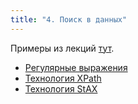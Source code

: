 ```yaml
---
title: "4. Поиск в данных"
---
```


Примеры из лекций [тут](https://github.com/AltmanEA/edu-parse).

- <a target="_blank" rel="noopener noreferrer" href="../../slides/regexp.html">Регулярные выражения</a>
- <a target="_blank" rel="noopener noreferrer" href="../../slides/xpath.html">Технология XPath</a>
- <a target="_blank" rel="noopener noreferrer" href="../../slides/stax.html">Технология StAX</a>
